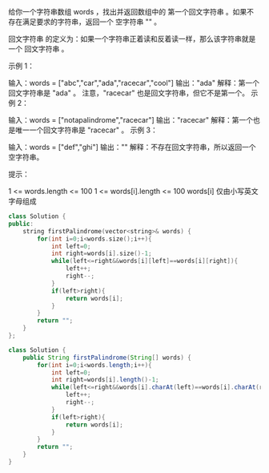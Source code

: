 给你一个字符串数组 words ，找出并返回数组中的 第一个回文字符串 。如果不存在满足要求的字符串，返回一个 空字符串 "" 。

回文字符串 的定义为：如果一个字符串正着读和反着读一样，那么该字符串就是一个 回文字符串 。

 

示例 1：

输入：words = ["abc","car","ada","racecar","cool"]
输出："ada"
解释：第一个回文字符串是 "ada" 。
注意，"racecar" 也是回文字符串，但它不是第一个。
示例 2：

输入：words = ["notapalindrome","racecar"]
输出："racecar"
解释：第一个也是唯一一个回文字符串是 "racecar" 。
示例 3：

输入：words = ["def","ghi"]
输出：""
解释：不存在回文字符串，所以返回一个空字符串。


提示：

1 <= words.length <= 100
1 <= words[i].length <= 100
words[i] 仅由小写英文字母组成

```c++
class Solution {
public:
    string firstPalindrome(vector<string>& words) {
        for(int i=0;i<words.size();i++){
            int left=0;
            int right=words[i].size()-1;
            while(left<=right&&words[i][left]==words[i][right]){
                left++;
                right--;
            }
            if(left>right){
                return words[i];
            }
        }
        return "";
    }
};
```

```java
class Solution {
    public String firstPalindrome(String[] words) {
        for(int i=0;i<words.length;i++){
            int left=0;
            int right=words[i].length()-1;
            while(left<=right&&words[i].charAt(left)==words[i].charAt(right)){
                left++;
                right--;
            }
            if(left>right){
                return words[i];
            }
        }
        return "";
    }
}
```

